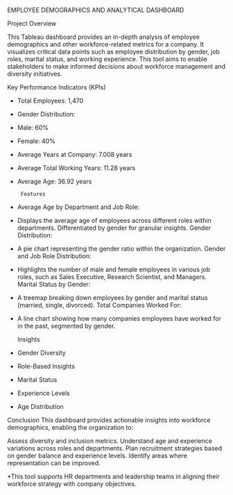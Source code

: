 EMPLOYEE DEMOGRAPHICS AND ANALYTICAL DASHBOARD


Project Overview

This Tableau dashboard provides an in-depth analysis of employee demographics and other workforce-related metrics for a company. It visualizes critical data points such as employee distribution by gender, job roles, marital status, and working experience.
This tool aims to enable stakeholders to make informed decisions about workforce management and diversity initiatives.


Key Performance Indicators (KPIs)
- Total Employees: 1,470
- Gender Distribution:
- Male: 60%
- Female: 40%
- Average Years at Company: 7.008 years
- Average Total Working Years: 11.28 years
- Average Age: 36.92 years


       Features
- Average Age by Department and Job Role:

- Displays the average age of employees across different roles within departments.
Differentiated by gender for granular insights.
Gender Distribution:

- A pie chart representing the gender ratio within the organization.
Gender and Job Role Distribution:

- Highlights the number of male and female employees in various job roles, such as Sales Executive, Research Scientist, and Managers.
Marital Status by Gender:

- A treemap breaking down employees by gender and marital status (married, single, divorced).
Total Companies Worked For:

- A line chart showing how many companies employees have worked for in the past, segmented by gender.



  Insights
- Gender Diversity
- Role-Based Insights
- Marital Status
- Experience Levels
- Age Distribution


Conclusion
This dashboard provides actionable insights into workforce demographics, enabling the organization to:

Assess diversity and inclusion metrics.
Understand age and experience variations across roles and departments.
Plan recruitment strategies based on gender balance and experience levels.
Identify areas where representation can be improved.

*This tool supports HR departments and leadership teams in aligning their workforce strategy with company objectives.
